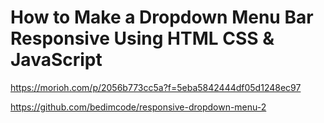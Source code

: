 # How to Make a Dropdown Menu Bar Responsive Using HTML CSS & JavaScript
https://morioh.com/p/2056b773cc5a?f=5eba5842444df05d1248ec97

https://github.com/bedimcode/responsive-dropdown-menu-2 
